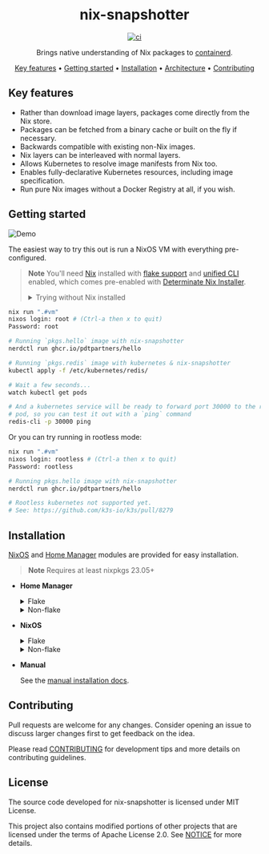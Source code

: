 <div align="center">

# nix-snapshotter

[![ci][ci-badge]][ci]

Brings native understanding of Nix packages to [containerd](https://github.com/containerd/containerd).

[Key features](#key-features) •
[Getting started](#getting-started) •
[Installation](#installation) •
[Architecture](docs/architecture.md) •
[Contributing](CONTRIBUTING.md)

</div>

## Key features

- Rather than download image layers, packages come directly from the Nix store.
- Packages can be fetched from a binary cache or built on the fly if necessary.
- Backwards compatible with existing non-Nix images.
- Nix layers can be interleaved with normal layers.
- Allows Kubernetes to resolve image manifests from Nix too.
- Enables fully-declarative Kubernetes resources, including image
  specification.
- Run pure Nix images without a Docker Registry at all, if you wish.

## Getting started

![Demo](docs/demo.gif)

The easiest way to try this out is run a NixOS VM with everything
pre-configured.

> **Note**
> You'll need [Nix][nix] installed with [flake support][nix-flake] and [unified CLI][nix-command] enabled,
> which comes pre-enabled with [Determinate Nix Installer][nix-installer].
>
> <details>
> <summary>Trying without Nix installed</summary>
>
> If you have [docker]() or another OCI runtime installed, you can run the
> `nixpkgs/nix-flakes` image.
>
> ```sh
> git clone https://github.com/pdtpartners/nix-snapshotter.git
> cd nix-snapshotter
> nix run .#vm
> ```
> </details>

```sh
nix run ".#vm"
nixos login: root # (Ctrl-a then x to quit)
Password: root

# Running `pkgs.hello` image with nix-snapshotter
nerdctl run ghcr.io/pdtpartners/hello

# Running `pkgs.redis` image with kubernetes & nix-snapshotter
kubectl apply -f /etc/kubernetes/redis/

# Wait a few seconds... 
watch kubectl get pods

# And a kubernetes service will be ready to forward port 30000 to the redis
# pod, so you can test it out with a `ping` command
redis-cli -p 30000 ping
```

Or you can try running in rootless mode:

```sh
nix run ".#vm"
nixos login: rootless # (Ctrl-a then x to quit)
Password: rootless

# Running pkgs.hello image with nix-snapshotter
nerdctl run ghcr.io/pdtpartners/hello

# Rootless kubernetes not supported yet.
# See: https://github.com/k3s-io/k3s/pull/8279
```

## Installation

[NixOS][nixos] and [Home Manager][home-manager] modules are provided for
easy installation.

> **Note**
> Requires at least nixpkgs 23.05+

- **Home Manager**

  <details>
  <summary>Flake</summary>

  ```nix
  {
    inputs = {
      nixpkgs.url = "github:NixOS/nixpkgs/nixos-unstable";
      home-manager = {
        url = "github:nix-community/home-manager";
        inputs.nixpkgs.follows = "nixpkgs";
      };
      nix-snapshotter = {
        url = "github:pdtpartners/nix-snapshotter";
        inputs.nixpkgs.follows = "nixpkgs";
      };
    };

    outputs = { nixpkgs, home-manager, nix-snapshotter, ... }: {
      homeConfigurations.myuser = home-manager.lib.homeManagerConfiguration {
        pkgs = import nixpkgs { system = "x86_64-linux"; };
        };
        modules = [
          {
            home = {
              username = "myuser";
              homeDirectory = "/home/myuser";
              stateVersion = "23.11";
            };

            programs.home-manager.enable = true;

            # Let home-manager automatically start systemd user services.
            # Will eventually become the new default.
            systemd.user.startServices = "sd-switch";
          }
          ({ pkgs, ... }: {
            # (1) Import home-manager module.
            imports = [ nix-snapshotter-rootless ];

            # (2) Add overlay.
            nixpkgs.overlays = [ nix-snapshotter.overlays.default ];

            # (3) Enable service.
            services.nix-snapshotter.rootless = {
              enable = true;
              setContainerdSnapshotter = true;
            };

            # (4) Add a containerd CLI like nerdctl.
            home.packages = [ pkgs.nerdctl ];
          })
        ];
      };
    };
  }
  ```
  </details>

  <details>
  <summary>Non-flake</summary>

  ```nix
  { pkgs, ... }:
  let
    nix-snapshotter = import (
      builtins.fetchTarball "https://github.com/pdtpartners/nix-snapshotter/archive/main.tar.gz"
    );

  in {
    imports = [
      ./hardware-configuration.nix
      # (1) Import home-manager module.
      nix-snapshotter.nixosModules.default
    ];

    # (2) Add overlay.
    nixpkgs.overlays = [ nix-snapshotter.overlays.default ];

    # (3) Enable service.
    services.nix-snapshotter = {
      enable = true;
      setContainerdSnapshotter = true;
    };

    # (4) Add a containerd CLI like nerdctl.
    environment.systemPackages = [ pkgs.nerdctl ];
  }
  ```
  </details>

- **NixOS**

  <details>
  <summary>Flake</summary>

  ```nix
  {
    inputs = {
      nixpkgs.url = "github:NixOS/nixpkgs/nixos-unstable";
      nix-snapshotter = {
        url = "github:pdtpartners/nix-snapshotter";
        inputs.nixpkgs.follows = "nixpkgs";
      };
    };

    outputs = { nixpkgs, nix-snapshotter, ... }: {
      nixosConfigurations.myhost = nixpkgs.lib.nixosSystem {
        system = "x86_64-linux";
        modules = [
          ./hardware-configuration.nix
          ({ pkgs, ... }: {
            # (1) Import nixos module.
            imports = [ nix-snapshotter.nixosModules.default ];

            # (2) Add overlay.
            nixpkgs.overlays = [ nix-snapshotter.overlays.default ];

            # (3) Enable service.
            services.nix-snapshotter = {
              enable = true;
              setContainerdSnapshotter = true;
            };

            # (4) Add a containerd CLI like nerdctl.
            environment.systemPackages = [ pkgs.nerdctl ];
          })
        ];
      };
    };
  }
  ```
  </details>

  <details>
  <summary>Non-flake</summary>

  ```nix
  { pkgs, ... }:
  let
    nix-snapshotter = import (
      builtins.fetchTarball "https://github.com/pdtpartners/nix-snapshotter/archive/main.tar.gz"
    );

  in {
    imports = [
      ./hardware-configuration.nix
      # (1) Import home-manager module.
      nix-snapshotter.nixosModules.default
    ];

    # (2) Add overlay.
    nixpkgs.overlays = [ nix-snapshotter.overlays.default ];

    # (3) Enable service.
    services.nix-snapshotter = {
      enable = true;
      setContainerdSnapshotter = true;
    };

    # (4) Add a containerd CLI like nerdctl.
    environment.systemPackages = [ pkgs.nerdctl ];
  }
  ```
  </details>

- **Manual**

  See the [manual installation docs][manual-install].

## Contributing

Pull requests are welcome for any changes. Consider opening an issue to discuss
larger changes first to get feedback on the idea.

Please read [CONTRIBUTING](CONTRIBUTING.md) for development tips and
more details on contributing guidelines.

## License

The source code developed for nix-snapshotter is licensed under MIT License.

This project also contains modified portions of other projects that are
licensed under the terms of Apache License 2.0. See [NOTICE](NOTICE) for more
details.

[ci-badge]: https://github.com/pdtpartners/nix-snapshotter/actions/workflows/ci.yml/badge.svg
[ci]: https://github.com/pdtpartners/nix-snapshotter/actions?query=workflow%3ACI
[home-manager]: https://github.com/nix-community/home-manager
[manual-install]: docs/manual-install.md
[nix-command]: https://zero-to-nix.com/concepts/nix#unified-cli
[nix-flake]: https://zero-to-nix.com/concepts/flakes
[nix]: https://nixos.org/
[nix-installer]: https://zero-to-nix.com/start/install
[nixos]: https://zero-to-nix.com/concepts/nixos

